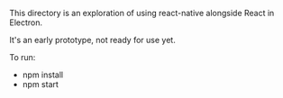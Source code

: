 This directory is an exploration of using react-native alongside React in Electron.

It's an early prototype, not ready for use yet.

To run:

* npm install
* npm start
